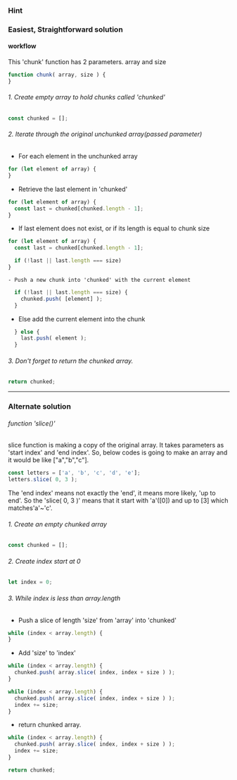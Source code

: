 
### Hint


### Easiest, Straightforward solution

#### workflow
This 'chunk' function has 2 parameters. array and size
```js
function chunk( array, size ) {
}
```
###### 1. Create empty array to hold chunks called 'chunked' 
```js
const chunked = [];
```
###### 2. Iterate through the original unchunked array(passed parameter)
+ For each element in the unchunked array
```js
for (let element of array) {
}
```
  - Retrieve the last element in 'chunked'  
```js
for (let element of array) {
  const last = chunked[chunked.length - 1];
}
```
  - If last element does not exist, or if its length is equal to chunk size
```js
for (let element of array) {
  const last = chunked[chunked.length - 1];

  if (!last || last.length === size)
}
```
    - Push a new chunk into 'chunked' with the current element
```js
  if (!last || last.length === size) {
    chunked.push( [element] );
  }
```
  - Else add the current element into the chunk
```js
  } else {
    last.push( element );
  }
```
###### 3. Don't forget to return the chunked array.
```js
return chunked;
```
- - -

### Alternate solution

###### function 'slice()'
slice function is making a copy of the original array.
It takes parameters as 'start index' and 'end index'.
So, below codes is going to make an array and it would be like ["a","b","c"].
```js
const letters = ['a', 'b', 'c', 'd', 'e'];
letters.slice( 0, 3 );
```
The 'end index' means not exactly the 'end', it means more likely, 'up to end'.
So the 'slice( 0, 3 )' means that it start with 'a'([0]) and up to [3] which
matches'a'~'c'.

###### 1. Create an empty chunked array
```js
const chunked = [];
```
###### 2. Create index start at 0
```js
let index = 0;
```
###### 3. While index is less than array.length
- Push a slice of length 'size' from 'array' into 'chunked'
```js
while (index < array.length) {
}
```
- Add 'size' to 'index'
```js
while (index < array.length) {
  chunked.push( array.slice( index, index + size ) );
}
```
```js
while (index < array.length) {
  chunked.push( array.slice( index, index + size ) );
  index += size;
}
```
- return chunked array.
```js
while (index < array.length) {
  chunked.push( array.slice( index, index + size ) );
  index += size;
}

return chunked;
```
